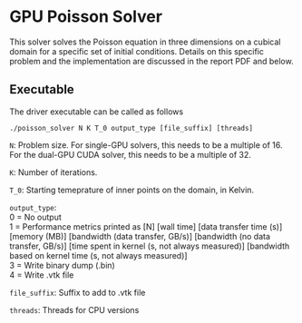 # GPU Poisson Solver

This solver solves the Poisson equation in three dimensions on a cubical domain for a specific set of initial conditions. Details on this specific problem and the implementation are discussed in the report PDF and below. 

## Executable 

The driver executable can be called as follows 

```
./poisson_solver N K T_0 output_type [file_suffix] [threads]
```

`N`: Problem size. For single-GPU solvers, this needs to be a multiple of 16. For the dual-GPU CUDA solver, this needs to be a multiple of 32. 

`K`: Number of iterations.

`T_0`: Starting temeprature of inner points on the domain, in Kelvin. 


`output_type`: \
    0 = No output \
    1 = Performance metrics printed as [N] [wall time] [data transfer time (s)] [memory (MB)] [bandwidth (data transfer, GB/s)] [bandwidth (no data transfer, GB/s)] [time spent in kernel (s, not always measured)] [bandwidth based on kernel time (s, not always measured)] \
    3 = Write binary dump (.bin) \
    4 = Write .vtk file

    
`file_suffix`: Suffix to add to .vtk file


`threads`: Threads for CPU versions
